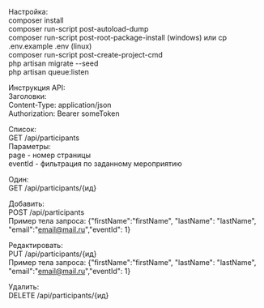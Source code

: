 Настройка:\
composer install\
composer run-script post-autoload-dump\
composer run-script post-root-package-install (windows) или cp .env.example .env (linux)\
composer run-script post-create-project-cmd\
php artisan migrate --seed\
php artisan queue:listen

Инструкция API:\
Заголовки:\
Content-Type: application/json\
Authorization: Bearer someToken

Список:\
GET /api/participants\
Параметры:\
page - номер страницы\
eventId - фильтрация по заданному мероприятию

Один:\
GET /api/participants/{ид}

Добавить:\
POST /api/participants\
Пример тела запроса: {"firstName":"firstName", "lastName": "lastName", "email":"email@mail.ru","eventId": 1}

Редактировать:\
PUT /api/participants/{ид}\
Пример тела запроса: {"firstName":"firstName", "lastName": "lastName", "email":"email@mail.ru","eventId": 1}

Удалить:\
DELETE /api/participants/{ид}
